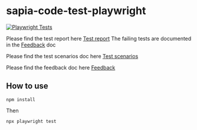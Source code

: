 # sapia-code-test-playwright
[![Playwright Tests](https://github.com/Terence625/sapia-code-test-playwright/actions/workflows/playwright.yml/badge.svg)](https://github.com/Terence625/sapia-code-test-playwright/actions/workflows/playwright.yml)

Please find the test report here [Test report](https://terence625.github.io/sapia-code-test-playwright/) The failing tests are documented in the [Feedback](https://github.com/Terence625/sapia-code-test-playwright/blob/f4682905babbf3f2461da31a3baa9b1fa1bc636c/docs/Feedback.docx) doc

Please find the test scenarios doc here [Test scenarios](https://github.com/Terence625/sapia-code-test-playwright/blob/f4682905babbf3f2461da31a3baa9b1fa1bc636c/docs/Test%20Scenario.docx)

Please find the feedback doc here [Feedback](https://github.com/Terence625/sapia-code-test-playwright/blob/f4682905babbf3f2461da31a3baa9b1fa1bc636c/docs/Feedback.docx)

## How to use
```
npm install
```
Then
```
npx playwright test
```
